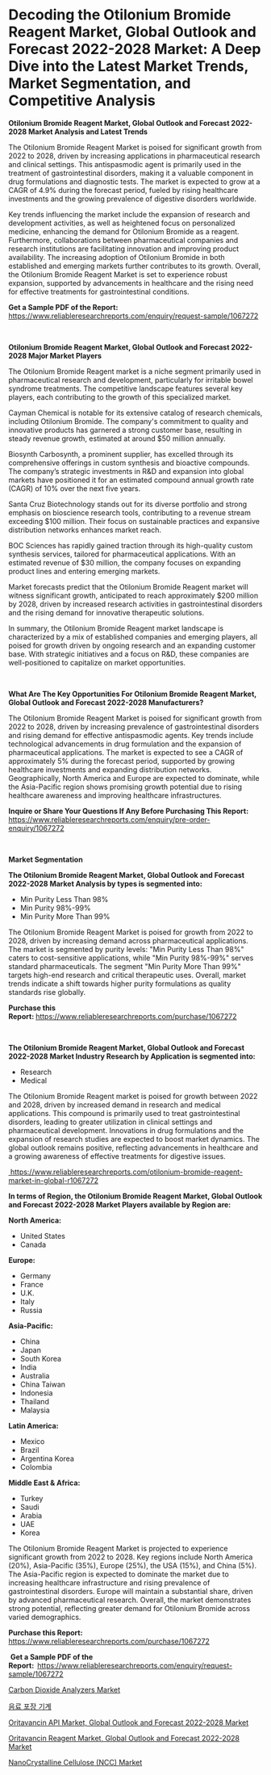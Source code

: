 <p><h1>Decoding the Otilonium Bromide Reagent Market, Global Outlook and Forecast 2022-2028 Market: A Deep Dive into the Latest Market Trends, Market Segmentation, and Competitive Analysis</h1></p><p><strong>Otilonium Bromide Reagent Market, Global Outlook and Forecast 2022-2028 Market Analysis and Latest Trends</strong></p>
<p><p>The Otilonium Bromide Reagent Market is poised for significant growth from 2022 to 2028, driven by increasing applications in pharmaceutical research and clinical settings. This antispasmodic agent is primarily used in the treatment of gastrointestinal disorders, making it a valuable component in drug formulations and diagnostic tests. The market is expected to grow at a CAGR of 4.9% during the forecast period, fueled by rising healthcare investments and the growing prevalence of digestive disorders worldwide.</p><p>Key trends influencing the market include the expansion of research and development activities, as well as heightened focus on personalized medicine, enhancing the demand for Otilonium Bromide as a reagent. Furthermore, collaborations between pharmaceutical companies and research institutions are facilitating innovation and improving product availability. The increasing adoption of Otilonium Bromide in both established and emerging markets further contributes to its growth. Overall, the Otilonium Bromide Reagent Market is set to experience robust expansion, supported by advancements in healthcare and the rising need for effective treatments for gastrointestinal conditions.</p></p>
<p><strong>Get a Sample PDF of the Report:&nbsp;</strong> <a href="https://www.reliableresearchreports.com/enquiry/request-sample/1067272">https://www.reliableresearchreports.com/enquiry/request-sample/1067272</a></p>
<p>&nbsp;</p>
<p><strong>Otilonium Bromide Reagent Market, Global Outlook and Forecast 2022-2028 Major Market Players</strong></p>
<p><p>The Otilonium Bromide Reagent market is a niche segment primarily used in pharmaceutical research and development, particularly for irritable bowel syndrome treatments. The competitive landscape features several key players, each contributing to the growth of this specialized market.</p><p>Cayman Chemical is notable for its extensive catalog of research chemicals, including Otilonium Bromide. The company's commitment to quality and innovative products has garnered a strong customer base, resulting in steady revenue growth, estimated at around $50 million annually.</p><p>Biosynth Carbosynth, a prominent supplier, has excelled through its comprehensive offerings in custom synthesis and bioactive compounds. The company’s strategic investments in R&D and expansion into global markets have positioned it for an estimated compound annual growth rate (CAGR) of 10% over the next five years.</p><p>Santa Cruz Biotechnology stands out for its diverse portfolio and strong emphasis on bioscience research tools, contributing to a revenue stream exceeding $100 million. Their focus on sustainable practices and expansive distribution networks enhances market reach.</p><p>BOC Sciences has rapidly gained traction through its high-quality custom synthesis services, tailored for pharmaceutical applications. With an estimated revenue of $30 million, the company focuses on expanding product lines and entering emerging markets.</p><p>Market forecasts predict that the Otilonium Bromide Reagent market will witness significant growth, anticipated to reach approximately $200 million by 2028, driven by increased research activities in gastrointestinal disorders and the rising demand for innovative therapeutic solutions.</p><p>In summary, the Otilonium Bromide Reagent market landscape is characterized by a mix of established companies and emerging players, all poised for growth driven by ongoing research and an expanding customer base. With strategic initiatives and a focus on R&D, these companies are well-positioned to capitalize on market opportunities.</p></p>
<p>&nbsp;</p>
<p><strong>What Are The Key Opportunities For Otilonium Bromide Reagent Market, Global Outlook and Forecast 2022-2028 Manufacturers?</strong></p>
<p><p>The Otilonium Bromide Reagent Market is poised for significant growth from 2022 to 2028, driven by increasing prevalence of gastrointestinal disorders and rising demand for effective antispasmodic agents. Key trends include technological advancements in drug formulation and the expansion of pharmaceutical applications. The market is expected to see a CAGR of approximately 5% during the forecast period, supported by growing healthcare investments and expanding distribution networks. Geographically, North America and Europe are expected to dominate, while the Asia-Pacific region shows promising growth potential due to rising healthcare awareness and improving healthcare infrastructures.</p></p>
<p><strong>Inquire or Share Your Questions If Any Before Purchasing This Report:</strong> <a href="https://www.reliableresearchreports.com/enquiry/pre-order-enquiry/1067272">https://www.reliableresearchreports.com/enquiry/pre-order-enquiry/1067272</a></p>
<p>&nbsp;</p>
<p><strong>Market Segmentation</strong></p>
<p><strong>The Otilonium Bromide Reagent Market, Global Outlook and Forecast 2022-2028 Market Analysis by types is segmented into:</strong></p>
<p><ul><li>Min Purity Less Than 98%</li><li>Min Purity 98%-99%</li><li>Min Purity More Than 99%</li></ul></p>
<p><p>The Otilonium Bromide Reagent Market is poised for growth from 2022 to 2028, driven by increasing demand across pharmaceutical applications. The market is segmented by purity levels: "Min Purity Less Than 98%" caters to cost-sensitive applications, while "Min Purity 98%-99%" serves standard pharmaceuticals. The segment "Min Purity More Than 99%" targets high-end research and critical therapeutic uses. Overall, market trends indicate a shift towards higher purity formulations as quality standards rise globally.</p></p>
<p><strong>Purchase this Report:&nbsp;</strong><a href="https://www.reliableresearchreports.com/purchase/1067272">https://www.reliableresearchreports.com/purchase/1067272</a></p>
<p>&nbsp;</p>
<p><strong>The Otilonium Bromide Reagent Market, Global Outlook and Forecast 2022-2028 Market Industry Research by Application is segmented into:</strong></p>
<p><ul><li>Research</li><li>Medical</li></ul></p>
<p><p>The Otilonium Bromide Reagent market is poised for growth between 2022 and 2028, driven by increased demand in research and medical applications. This compound is primarily used to treat gastrointestinal disorders, leading to greater utilization in clinical settings and pharmaceutical development. Innovations in drug formulations and the expansion of research studies are expected to boost market dynamics. The global outlook remains positive, reflecting advancements in healthcare and a growing awareness of effective treatments for digestive issues.</p></p>
<p><a href="https://www.reliableresearchreports.com/otilonium-bromide-reagent-market-in-global-r1067272">&nbsp;https://www.reliableresearchreports.com/otilonium-bromide-reagent-market-in-global-r1067272</a></p>
<p><strong>In terms of Region, the Otilonium Bromide Reagent Market, Global Outlook and Forecast 2022-2028 Market Players available by Region are:</strong></p>
<p>
    <p> <strong> North America: </strong>
        <ul>
            <li>United States</li>
            <li>Canada</li>
        </ul>
        </p> 
    <p> <strong> Europe: </strong>
        <ul>
            <li>Germany</li>
            <li>France</li>
            <li>U.K.</li>
            <li>Italy</li>
            <li>Russia</li>
        </ul>
        </p> 
    <p> <strong> Asia-Pacific: </strong>
        <ul>
            <li>China</li>
            <li>Japan</li>
            <li>South Korea</li>
            <li>India</li>
            <li>Australia</li>
            <li>China Taiwan</li>
            <li>Indonesia</li>
            <li>Thailand</li>
            <li>Malaysia</li>
        </ul>
        </p> 
    <p> <strong> Latin America: </strong>
        <ul>
            <li>Mexico</li>
            <li>Brazil</li>
            <li>Argentina Korea</li>
            <li>Colombia</li>
        </ul>
        </p> 
    <p> <strong> Middle East & Africa: </strong>
        <ul>
            <li>Turkey</li>
            <li>Saudi</li>
            <li>Arabia</li>
            <li>UAE</li>
            <li>Korea</li>
        </ul>
    </p>
    </p>
<p><p>The Otilonium Bromide Reagent Market is projected to experience significant growth from 2022 to 2028. Key regions include North America (20%), Asia-Pacific (35%), Europe (25%), the USA (15%), and China (5%). The Asia-Pacific region is expected to dominate the market due to increasing healthcare infrastructure and rising prevalence of gastrointestinal disorders. Europe will maintain a substantial share, driven by advanced pharmaceutical research. Overall, the market demonstrates strong potential, reflecting greater demand for Otilonium Bromide across varied demographics.</p></p>
<p><strong>Purchase this Report: </strong><a href="https://www.reliableresearchreports.com/purchase/1067272">https://www.reliableresearchreports.com/purchase/1067272</a></p>
<p>&nbsp;<strong>Get a Sample PDF of the Report:&nbsp;&nbsp;</strong><a href="https://www.reliableresearchreports.com/enquiry/request-sample/1067272">https://www.reliableresearchreports.com/enquiry/request-sample/1067272</a></p>
<p><strong></strong></p>
<p><p><a href="https://www.linkedin.com/pulse/carbon-dioxide-analyzers-market-size-growth-industry-analysis-t6sxf?trackingId=sCdbC4O7QkibXrhmf1kfTQ%3D%3D">Carbon Dioxide Analyzers Market</a></p><p><a href="https://medium.com/@joespinka88967/%EC%9D%8C%EB%A3%8C-%ED%8F%AC%EC%9E%A5-%EA%B8%B0%EA%B3%84-%EC%8B%9C%EC%9E%A5-%EC%82%B0%EC%97%85-%EC%A0%84%EB%A7%9D-%EC%84%B1%EC%9E%A5-%EA%B2%BD%EB%A1%9C-%EB%B0%8F-%EA%B8%80%EB%A1%9C%EB%B2%8C-%EC%8B%9C%EC%9E%A5-919d81b34fad">음료 포장 기계</a></p><p><a href="https://github.com/elizabethdagraca/Market-Research-Report-List-4/blob/main/oritavancin-api-market-global-outlook-and-forecast-2022-2028-market.md">Oritavancin API Market, Global Outlook and Forecast 2022-2028 Market</a></p><p><a href="https://github.com/santosh758595/Market-Research-Report-List-6/blob/main/oritavancin-reagent-market-global-outlook-and-forecast-2022-2028-market.md">Oritavancin Reagent Market, Global Outlook and Forecast 2022-2028 Market</a></p><p><a href="https://issuu.com/reportprime-2/docs/nanocrystalline-cellulose-ncc-marke_168caf9327c1c8">NanoCrystalline Cellulose (NCC) Market</a></p></p>